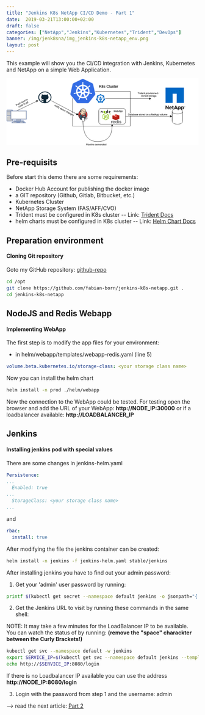```yaml
---
title: "Jenkins K8s NetApp CI/CD Demo - Part 1"
date:  2019-03-21T13:00:00+02:00
draft: false
categories: ["NetApp","Jenkins","Kubernetes","Trident","DevOps"]
banner: /img/jenk8sna/img_jenkins-k8s-netapp_env.png
layout: post
---
```

This example will show you the CI/CD integration with Jenkins, Kubernetes and NetApp on a simple Web Application.

![environment overview](/img/jenk8sna/img_jenkins-k8s-netapp_env.png)

## Pre-requisits
Before start this demo there are some requirements:
- Docker Hub Account for publishing the docker image
- a GIT repository (Github, Gitlab, Bitbucket, etc.)
- Kubernetes Cluster
- NetApp Storage System (FAS/AFF/CVO)
- Trident must be configured in K8s cluster  -- Link: [Trident Docs]
- helm charts must be configured in K8s cluster -- Link: [Helm Chart Docs]

## Preparation environment
#### Cloning Git repository
Goto my GitHub repository: [github-repo]( https://github.com/fabian-born/jenkins-k8s-netapp.git "my github repository")

```bash
cd /opt
git clone https://github.com/fabian-born/jenkins-k8s-netapp.git .
cd jenkins-k8s-netapp
```


## NodeJS and Redis Webapp
#### Implementing WebApp
The first step is to modify the app files for your environment:
* in helm/webapp/templates/webapp-redis.yaml (line 5)

```yaml
volume.beta.kubernetes.io/storage-class: <your storage class name> 
```
Now you can install the helm chart
```bash
helm install -n prod ./helm/webapp
```

Now the connection to the WebApp could be tested. For testing open the browser and add the URL of your WebApp: **http://NODE_IP:30000** or if a loadbalancer available: **http://LOADBALANCER_IP**


## Jenkins
#### Installing jenkins pod with special values
There are some changes in jenkins-helm.yaml
```yaml
Persistence:
...
  Enabled: true
... 
  StorageClass: <your storage class name>
...
```
and
```yaml
rbac:
  install: true
```

After modifying the file the jenkins container can be created:

```bash
helm install -n jenkins -f jenkins-helm.yaml stable/jenkins
```
After installing jenkins you have to find out your admin password:

1. Get your 'admin' user password by running:

```bash
printf $(kubectl get secret --namespace default jenkins -o jsonpath="{.data.jenkins-admin-password}" | base64 --decode);echo
```

2. Get the Jenkins URL to visit by running these commands in the same shell:

NOTE: It may take a few minutes for the LoadBalancer IP to be available. You can watch the status of by running: **(remove the "space" charackter between the Curly Brackets!)**
```bash 
kubectl get svc --namespace default -w jenkins
export SERVICE_IP=$(kubectl get svc --namespace default jenkins --template "'{ { range (index .status.loadBalancer.ingress 0) } }{ { . } }{ { end } }'")
echo http://$SERVICE_IP:8080/login
```



If there is no Loadbalancer IP available you can use the address **http://NODE_IP:8080/login**
 
3. Login with the password from step 1 and the username: admin


--> read the next article: [Part 2](https://blog.fabianborn.net/blog/2019/04/03/jenkins-kubernetes-netapp-cicd-integration-p2/ "Part 2")

 <!---  
    Reference/Links which are included in text
 --->

[trident docs]: https://netapp-trident.readthedocs.io/en/latest/ "trident documentation"

[helm chart docs]: https://helm.sh/ "Helm docs"

[environment]: http://fabianborn.gitlab.io/img/jenk8sna/img_jenkins-k8s-netapp_env.png "environment"
